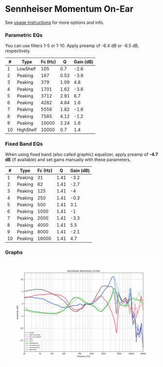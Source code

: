 # Sennheiser Momentum On-Ear
See [usage instructions](https://github.com/jaakkopasanen/AutoEq#usage) for more options and info.

### Parametric EQs
You can use filters 1-5 or 1-10. Apply preamp of -6.4 dB or -6.5 dB, respectively.

|   # | Type      |   Fc (Hz) |    Q |   Gain (dB) |
|-----|-----------|-----------|------|-------------|
|   1 | LowShelf  |       105 | 0.7  |        -2.6 |
|   2 | Peaking   |       167 | 0.53 |        -3.9 |
|   3 | Peaking   |       379 | 1.09 |         4.8 |
|   4 | Peaking   |      1701 | 1.62 |        -3.6 |
|   5 | Peaking   |      3712 | 2.91 |         6.7 |
|   6 | Peaking   |      4282 | 4.84 |         1.6 |
|   7 | Peaking   |      5556 | 1.82 |        -1.6 |
|   8 | Peaking   |      7585 | 4.12 |        -1.2 |
|   9 | Peaking   |     10000 | 2.24 |         1.6 |
|  10 | HighShelf |     10000 | 0.7  |         1.4 |

### Fixed Band EQs
When using fixed band (also called graphic) equalizer, apply preamp of **-4.7 dB** (if available) and set gains manually with these parameters.

|   # | Type    |   Fc (Hz) |    Q |   Gain (dB) |
|-----|---------|-----------|------|-------------|
|   1 | Peaking |        31 | 1.41 |        -3.2 |
|   2 | Peaking |        62 | 1.41 |        -2.7 |
|   3 | Peaking |       125 | 1.41 |        -4   |
|   4 | Peaking |       250 | 1.41 |        -0.3 |
|   5 | Peaking |       500 | 1.41 |         3.1 |
|   6 | Peaking |      1000 | 1.41 |        -1   |
|   7 | Peaking |      2000 | 1.41 |        -3.3 |
|   8 | Peaking |      4000 | 1.41 |         5.5 |
|   9 | Peaking |      8000 | 1.41 |        -2.1 |
|  10 | Peaking |     16000 | 1.41 |         4.7 |

### Graphs
![](./Sennheiser%20Momentum%20On-Ear.png)
